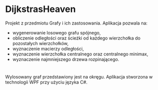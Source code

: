 # DijkstrasHeaven
Projekt z przedmiotu Grafy i ich zastosowania.
Aplikacja pozwala na:
- wygenerowanie losowego grafu spójnego,
- obliczenie odległości oraz ścieżki od każdego wierzchołka do pozostałych wierzchołków,
- wyznaczenie macierzy odległości,
- wyznaczenie wierzchołka centralnego oraz centralnego minimax,
- wyznaczenie najmniejszego drzewa rozpinającego.
#
Wylosowany graf przedstawiony jest na okręgu. Aplikacja stworzona w technologii WPF przy użyciu języka C#.
